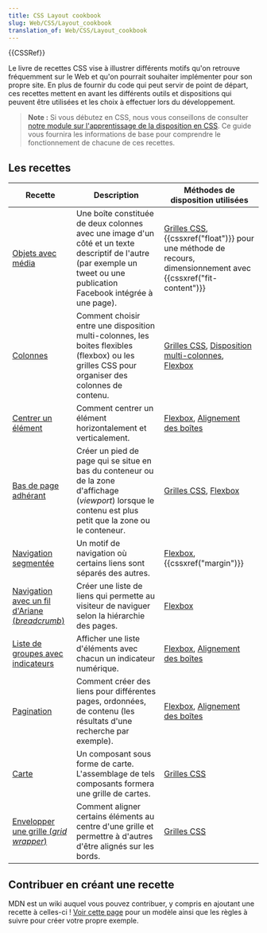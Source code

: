 ```yaml
---
title: CSS Layout cookbook
slug: Web/CSS/Layout_cookbook
translation_of: Web/CSS/Layout_cookbook
---
```


{{CSSRef}}

Le livre de recettes CSS vise à illustrer différents motifs qu'on retrouve fréquemment sur le Web et qu'on pourrait souhaiter implémenter pour son propre site. En plus de fournir du code qui peut servir de point de départ, ces recettes mettent en avant les différents outils et dispositions qui peuvent être utilisées et les choix à effectuer lors du développement.

> **Note :** Si vous débutez en CSS, nous vous conseillons de consulter [notre module sur l'apprentissage de la disposition en CSS](/fr/docs/Apprendre/CSS/CSS_layout). Ce guide vous fournira les informations de base pour comprendre le fonctionnement de chacune de ces recettes.

## Les recettes

| Recette                                                                                                  | Description                                                                                                                                                              | Méthodes de disposition utilisées                                                                                                                                    |
| -------------------------------------------------------------------------------------------------------- | ------------------------------------------------------------------------------------------------------------------------------------------------------------------------ | -------------------------------------------------------------------------------------------------------------------------------------------------------------------- |
| [Objets avec média](/fr/docs/Web/CSS/Layout_cookbook/Media_objects)                                      | Une boîte constituée de deux colonnes avec une image d'un côté et un texte descriptif de l'autre (par exemple un tweet ou une publication Facebook intégrée à une page). | [Grilles CSS](/fr/docs/Web/CSS/CSS_Grid_Layout), {{cssxref("float")}} pour une méthode de recours, dimensionnement avec {{cssxref("fit-content")}} |
| [Colonnes](/fr/docs/Web/CSS/Layout_cookbook/Disposition_en_colonnes)                                     | Comment choisir entre une disposition multi-colonnes, les boites flexibles (flexbox) ou les grilles CSS pour organiser des colonnes de contenu.                          | [Grilles CSS](/fr/docs/Web/CSS/CSS_Grid_Layout), [Disposition multi-colonnes](/fr/docs/Web/CSS/CSS_Columns), [Flexbox](/fr/docs/Web/CSS/CSS_Flexible_Box_Layout)     |
| [Centrer un élément](/fr/docs/Web/CSS/Layout_cookbook/Centrer_un_element)                                | Comment centrer un élément horizontalement et verticalement.                                                                                                             | [Flexbox](/fr/docs/Web/CSS/CSS_Flexible_Box_Layout), [Alignement des boîtes](/fr/docs/Web/CSS/CSS_Box_Alignment)                                                     |
| [Bas de page adhérant](/fr/docs/Web/CSS/Layout_cookbook/Bas_de_page_adhérant)                            | Créer un pied de page qui se situe en bas du conteneur ou de la zone d'affichage (_viewport_) lorsque le contenu est plus petit que la zone ou le conteneur.             | [Grilles CSS](/fr/docs/Web/CSS/CSS_Grid_Layout), [Flexbox](/fr/docs/Web/CSS/CSS_Flexible_Box_Layout)                                                                 |
| [Navigation segmentée](/fr/docs/Web/CSS/Layout_cookbook/Navigation_segmentée)                            | Un motif de navigation où certains liens sont séparés des autres.                                                                                                        | [Flexbox](/fr/docs/Web/CSS/CSS_Flexible_Box_Layout), {{cssxref("margin")}}                                                                                    |
| [Navigation avec un fil d'Ariane (_breadcrumb_)](/fr/docs/Web/CSS/Layout_cookbook/Navigation_Breadcrumb) | Créer une liste de liens qui permette au visiteur de naviguer selon la hiérarchie des pages.                                                                             | [Flexbox](/fr/docs/Web/CSS/CSS_Flexible_Box_Layout)                                                                                                                  |
| [Liste de groupes avec indicateurs](/fr/docs/Web/CSS/Layout_cookbook/Liste_groupes_avec_indicateurs)     | Afficher une liste d'éléments avec chacun un indicateur numérique.                                                                                                       | [Flexbox](/fr/docs/Web/CSS/CSS_Flexible_Box_Layout), [Alignement des boîtes](/fr/docs/Web/CSS/CSS_Box_Alignment)                                                     |
| [Pagination](/fr/docs/Web/CSS/Layout_cookbook/Pagination)                                                | Comment créer des liens pour différentes pages, ordonnées, de contenu (les résultats d'une recherche par exemple).                                                       | [Flexbox](/fr/docs/Web/CSS/CSS_Flexible_Box_Layout), [Alignement des boîtes](/fr/docs/Web/CSS/CSS_Box_Alignment)                                                     |
| [Carte](/fr/docs/Web/CSS/Layout_cookbook/Carte)                                                          | Un composant sous forme de carte. L'assemblage de tels composants formera une grille de cartes.                                                                          | [Grilles CSS](/fr/docs/Web/CSS/CSS_Grid_Layout)                                                                                                                      |
| [Envelopper une grille (_grid wrapper_)](/fr/docs/Web/CSS/Layout_cookbook/Grid_wrapper)                  | Comment aligner certains éléments au centre d'une grille et permettre à d'autres d'être alignés sur les bords.                                                           | [Grilles CSS](/fr/docs/Web/CSS/CSS_Grid_Layout)                                                                                                                      |

## Contribuer en créant une recette

MDN est un wiki auquel vous pouvez contribuer, y compris en ajoutant une recette à celles-ci ! [Voir cette page](/fr/docs/Web/CSS/Layout_cookbook/Contribuer_à_une_recette) pour un modèle ainsi que les règles à suivre pour créer votre propre exemple.
